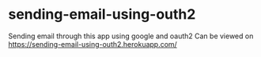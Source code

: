 # sending-email-using-outh2
Sending email through this app using google and oauth2
Can be viewed on  https://sending-email-using-outh2.herokuapp.com/
